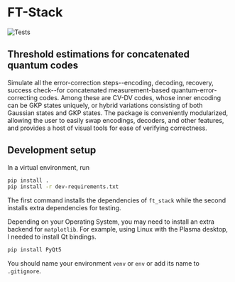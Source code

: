 # FT-Stack

![Tests](https://github.com/XanaduAI/ft-stack/actions/workflows/tests.yaml/badge.svg?branch=main)

## Threshold estimations for concatenated quantum codes
Simulate all the error-correction steps--encoding, decoding, recovery, success check--for concatenated measurement-based quantum-error-correcting codes. Among these are CV-DV codes, whose inner encoding can be GKP states uniquely, or hybrid variations consisting of both Gaussian states and GKP states. The package is conveniently modularized, allowing the user to easily swap encodings, decoders, and other features, and provides a host of visual tools for ease of verifying correctness.

## Development setup

In a virtual environment, run 
```bash
pip install .
pip install -r dev-requirements.txt
```
The first command installs the dependencies of `ft_stack`
while the second installs extra dependencies for testing.

Depending on your Operating System,
you may need to install an extra backend for `matplotlib`.
For example, using Linux with the Plasma desktop, I needed to install Qt bindings.
```bash
pip install PyQt5
```
You should name your environment `venv` or `env` or add its name to `.gitignore`.
